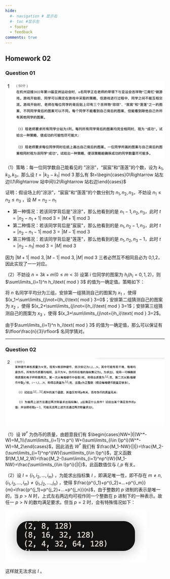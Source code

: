 ```yaml
---
hide:
  #- navigation # 显示右
  #- toc #显示左
  - footer
  - feedback
comments: true
--- 
```

## Homework 02

### Question 01

![](../../../assets/Pasted%20image%2020241021230242.png)

（1）策略：每一位同学数自己能看见的 ”淙淙”，“宸宸”和“莲莲”的个数，设为 $k_1,k_2,k_3$，那么设 $t=|k_2-k_1| \text{ mod } 3$  那么有 $t=\begin{cases}0\Rightarrow 站左边\\1\Rightarrow 站中间\\2\Rightarrow 站右边\end{cases}$

证明：假设场上的”淙淙”，“宸宸”和“莲莲”的个数分别为 $n_1,n_2,n_3$，不妨设 $n_1\leq n_2\leq n_3$ ，设 $M=n_2-n_1$

- 第一种情况：若该同学背后是"淙淙"，那么他看到的是 $n_1-1,n_2,n_3$，此时 $t=|n_2-n_1+1|\text{ mod } 3=|M+1|\text{ mod } 3$
- 第二种情况：若该同学背后是"宸宸"，那么他看到的是 $n_1,n_2-1,n_3$，此时 $t=|n_2-n_1-1|\text{ mod } 3=|M-1|\text{ mod } 3$
- 第三种情况：若该同学背后是"莲莲"，那么他看到的是 $n_1,n_2,n_3-1$，此时 $t=|n_2-n_1|\text{ mod } 3=|M|\text{ mod } 3$

因为 $|M+1|\text{ mod } 3,|M-1|\text{ mod } 3,|M|\text{ mod } 3$ 三者必然互不相同且必为 0,1,2，因此实现了一一对应。

（2）不妨设 $n=3k+m(0\leq m<3)$ 设第 $i$ 位同学的图案为 $h_i(h_i=0,1,2)$，则 $\sum\limits_{i=1}^n h_i\text{ mod } 3$ 的值为一确定值。策略如下：

将 $n$ 名同学平均分为三组，安排第一组猜测自己的图案为 $x_1$ ，使得 $(x_1+\sum\limits_{j\not=i}h_i)\text{ mod } 3=0$；安排第二组猜测自己的图案为 $x_2$ ，使得 $(x_2+\sum\limits_{j\not=i}h_i)\text{ mod } 3=1$；安排第三组猜测自己的图案为 $x_3$ ，使得 $(x_3+\sum\limits_{j\not=i}h_i)\text{ mod } 3=2$。

由于$\sum\limits_{i=1}^n h_i\text{ mod } 3$ 的值为一确定值，那么可以保证有 $\lfloor\frac{n}{3}\rfloor$ 名同学猜对。 
***
### Question 02

![](../../../assets/Pasted%20image%2020241022000045.png)

（1）设 $W^*$ 为伪币的质量，由题意我们有 $\begin{cases}NW+|I|(W^*-W)=M_1\\(\sum\limits_{i=1}^n p^i) W+(\sum\limits_{i\in I}p^i)(W^*-W)=M_2\end{cases}$，因此消去 $W^*$ 我们有 $\frac{M_1-NW}{|I|}=\frac{M_2-(\sum\limits_{i=1}^np^i)W}{\sum\limits_{i\in I}p^i}$，定义函数 $f(M_1,M_2,W)=\frac{M_2-(\sum\limits_{i=1}^np^i)W}{M_1-NW}=\frac{\sum\limits_{i\in I}p^i}{|I|}$，此函数值仅与 $I,p$ 有关。

（2）设 $I=\{i_1,i_2,...,i_m\}$ ，为能求出指标集 $I$ ，即满足唯一性，即不存在 $m\not=n,\{i_1,i_2,...,i_m\}\not=\{j_1,j_2,...,j_n\}$ ，使得 $\frac{p^{i_1}+p^{i_2}+...+p^{i_m}}{m}=\frac{p^{j_1}+p^{j_2}+...+p^{j_n}}{n}$，由于整数的 $p$ 进制的表示是唯一的，当 $p > N$ 时，上式左右两边均可视作同一个整数在 p 进制下的一种表示。故任一 $p > N$ 的数均满足要求。但当 $p=2$ 时，会有特殊情况如下：

![](../../../assets/Pasted%20image%2020241106203405.png)

这样就无法求出 $I$ 。